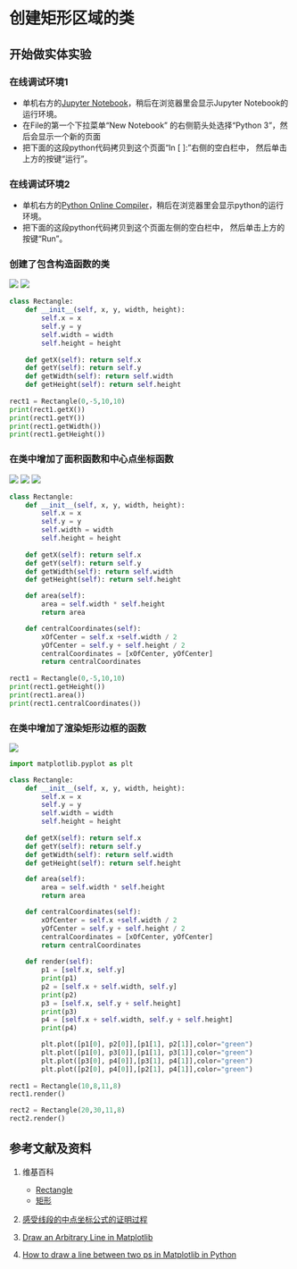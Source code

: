 # 创建矩形区域的类

## 开始做实体实验

### 在线调试环境1

- 单机右方的[Jupyter Notebook](https://mybinder.org/v2/gh/ipython/ipython-in-depth/master?filepath=binder/Index.ipynb)，稍后在浏览器里会显示Jupyter Notebook的运行环境。
- 在File的第一个下拉菜单“New Notebook” 的右侧箭头处选择“Python 3”，然后会显示一个新的页面
- 把下面的这段python代码拷贝到这个页面“In [ ]:”右侧的空白栏中， 然后单击上方的按键“运行”。

### 在线调试环境2

- 单机右方的[Python Online Compiler](https://trinket.io/python3/a5bd54189b)，稍后在浏览器里会显示python的运行环境。
- 把下面的这段python代码拷贝到这个页面左侧的空白栏中， 然后单击上方的按键“Run”。

### 创建了包含构造函数的类

![](/images/对矩形的各种操作/创建矩形区域的类/1a1.jpg)
![](/images/对矩形的各种操作/创建矩形区域的类/1a2.jpg)

```python
class Rectangle:
    def __init__(self, x, y, width, height):
        self.x = x
        self.y = y
        self.width = width
        self.height = height        
    
    def getX(self): return self.x
    def getY(self): return self.y
    def getWidth(self): return self.width
    def getHeight(self): return self.height
    	
rect1 = Rectangle(0,-5,10,10)
print(rect1.getX())
print(rect1.getY())
print(rect1.getWidth())
print(rect1.getHeight())
```

### 在类中增加了面积函数和中心点坐标函数

![](/images/对矩形的各种操作/创建矩形区域的类/2a1.jpg)
![](/images/对矩形的各种操作/创建矩形区域的类/2a2.jpg)
![](/images/对矩形的各种操作/创建矩形区域的类/3a1.jpg)

```python
class Rectangle:
    def __init__(self, x, y, width, height):
        self.x = x
        self.y = y
        self.width = width
        self.height = height        
    
    def getX(self): return self.x
    def getY(self): return self.y
    def getWidth(self): return self.width
    def getHeight(self): return self.height

    def area(self):
    	area = self.width * self.height
    	return area

    def centralCoordinates(self):
    	xOfCenter = self.x +self.width / 2
    	yOfCenter = self.y + self.height / 2
    	centralCoordinates = [xOfCenter, yOfCenter]
    	return centralCoordinates
    	
rect1 = Rectangle(0,-5,10,10)
print(rect1.getHeight())
print(rect1.area())
print(rect1.centralCoordinates())
```

### 在类中增加了渲染矩形边框的函数

![](/images/对矩形的各种操作/创建矩形区域的类/4a1.jpg)

```python
import matplotlib.pyplot as plt

class Rectangle:
    def __init__(self, x, y, width, height):
        self.x = x
        self.y = y
        self.width = width
        self.height = height        
    
    def getX(self): return self.x
    def getY(self): return self.y
    def getWidth(self): return self.width
    def getHeight(self): return self.height

    def area(self):
    	area = self.width * self.height
    	return area

    def centralCoordinates(self):
    	xOfCenter = self.x +self.width / 2
    	yOfCenter = self.y + self.height / 2
    	centralCoordinates = [xOfCenter, yOfCenter]
    	return centralCoordinates
    	
    def render(self):
        p1 = [self.x, self.y]
        print(p1)
        p2 = [self.x + self.width, self.y]
        print(p2)
        p3 = [self.x, self.y + self.height]
        print(p3)
        p4 = [self.x + self.width, self.y + self.height]
        print(p4)

        plt.plot([p1[0], p2[0]],[p1[1], p2[1]],color="green")
        plt.plot([p1[0], p3[0]],[p1[1], p3[1]],color="green")
        plt.plot([p3[0], p4[0]],[p3[1], p4[1]],color="green")
        plt.plot([p2[0], p4[0]],[p2[1], p4[1]],color="green")	
        
rect1 = Rectangle(10,8,11,8)
rect1.render()

rect2 = Rectangle(20,30,11,8)
rect2.render()
```

## 参考文献及资料

1. 维基百科
	- [Rectangle](https://en.wikipedia.org/wiki/Rectangle) 
	- [矩形](https://zh.wikipedia.org/wiki/%E7%9F%A9%E5%BD%A2) 

2. [感受线段的中点坐标公式的证明过程](https://gitee.com/quanbinn/Learn-Mathematical-Olympiad-The-Interactive-Way/blob/master/chapters/%E6%AC%A7%E5%87%A0%E9%87%8C%E5%BE%97%E5%87%A0%E4%BD%95/%E8%B7%9D%E7%A6%BB%E5%85%AC%E5%BC%8F/%E6%84%9F%E5%8F%97%E7%BA%BF%E6%AE%B5%E7%9A%84%E4%B8%AD%E7%82%B9%E5%9D%90%E6%A0%87%E5%85%AC%E5%BC%8F%E7%9A%84%E8%AF%81%E6%98%8E%E8%BF%87%E7%A8%8B.md) 

3. [Draw an Arbitrary Line in Matplotlib](https://www.delftstack.com/howto/matplotlib/matplotlib-draw-an-arbitrary-line/) 

4. [How to draw a line between two ps in Matplotlib in Python](https://www.adamsmith.haus/python/answers/how-to-draw-a-line-between-two-ps-in-matplotlib-in-python) 
